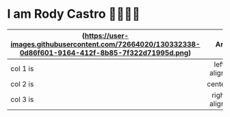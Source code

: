 # I am Rody Castro 👋👨🏻‍💻
|(https://user-images.githubusercontent.com/72664020/130332338-0d86f601-9164-412f-8b85-7f322d71995d.png) |      Are      |  Cool |
|----------|:-------------:|------:|
| col 1 is |  left-aligned | $1600 |
| col 2 is |    centered   |   $12 |
| col 3 is | right-aligned |    $1 |

